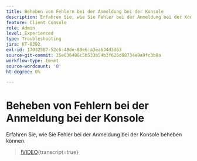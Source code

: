 ```yaml
---
title: Beheben von Fehlern bei der Anmeldung bei der Konsole
description: Erfahren Sie, wie Sie Fehler bei der Anmeldung bei der Konsole beheben können.
feature: Client Console
role: Admin
level: Experienced
type: Troubleshooting
jira: KT-8392
exl-id: 17032587-52c6-48de-89e6-a3ea634d3d63
source-git-commit: 35e036486c5b533b54b3f626d88734e9a9fc3b8a
workflow-type: tm+mt
source-wordcount: '0'
ht-degree: 0%

---
```


# Beheben von Fehlern bei der Anmeldung bei der Konsole

Erfahren Sie, wie Sie Fehler bei der Anmeldung bei der Konsole beheben können.

>[!VIDEO](https://video.tv.adobe.com/v/3437775?quality=12&learn=on&captions=ger){transcript=true}
